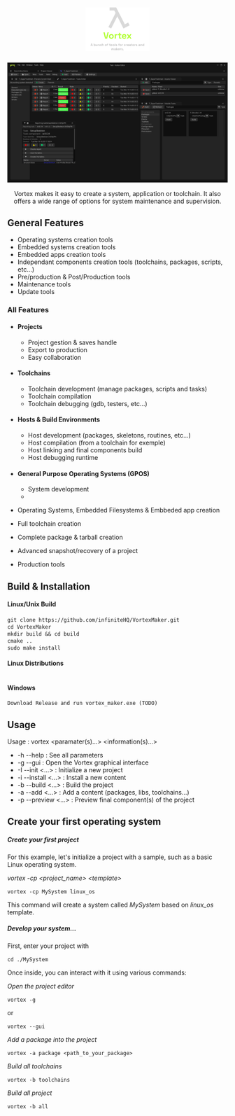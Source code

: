 

<a href="https://infinite.si">
  <h1 align="center">
    <picture>
      <source media="(prefers-color-scheme: dark)" srcset="./.github/imgs/banner-light.png">
      <img height="100px" src="./.github/imgs/banner-dark.png">
    </picture>
  </h1>
</a>

![VortexMaker Editor](./.github/imgs/editor.png)


<p align="center">Vortex makes it easy to create a system, application or toolchain. It also offers a wide range of options for system maintenance and supervision. </p>


## General Features
- Operating systems creation tools
- Embedded systems creation tools
- Embedded apps creation tools
- Independant components creation tools (toolchains, packages, scripts, etc...)
- Pre/production & Post/Production tools
- Maintenance tools
- Update tools

### All Features 
- #### Projects
    - Project gestion & saves handle
    - Export to production
    - Easy collaboration
- ####  Toolchains
    - Toolchain development (manage packages, scripts and tasks)
    - Toolchain compilation
    - Toolchain debugging (gdb, testers, etc...)
- #### Hosts & Build Environments
    - Host development (packages, skeletons, routines, etc...)
    - Host compilation (from a toolchain for exemple)
    - Host linking and final components build
    - Host debugging runtime
- #### General Purpose Operating Systems (GPOS)
    - System development
    - 


- Operating Systems, Embedded Filesystems & Embbeded app creation
- Full toolchain creation
- Complete package & tarball creation
- Advanced snapshot/recovery of a project
- Production tools



## Build & Installation

#### Linux/Unix Build
```
git clone https://github.com/infiniteHQ/VortexMaker.git
cd VortexMaker
mkdir build && cd build
cmake ..
sudo make install
```


#### Linux Distributions
```
```

#### Windows
```
Download Release and run vortex_maker.exe (TODO)
```



## Usage
Usage : vortex <paramater(s)...> <information(s)...>

- -h --help :               See all parameters
- -g --gui :                Open the Vortex graphical interface
- -I --init  <...> :        Initialize a new project
- -i --install  <...> :     Install a new content
- -b --build <...> :        Build the project
- -a --add <...> :          Add a content (packages, libs, toolchains...)
- -p --preview <...> :      Preview final component(s) of the project


## Create your first operating system
##### Create your first project
For this example, let's initialize a project with a sample, such as a basic Linux operating system.

*vortex -cp \<project_name\> \<template\>*
```
vortex -cp MySystem linux_os
```
This command will create a system called *MySystem* based on *linux_os* template.


##### Develop your system...
First, enter your project with 

```
cd ./MySystem
```


Once inside, you can interact with it using various commands:

*Open the project editor*
```
vortex -g
```
or
```
vortex --gui
```

*Add a package into the project*
```
vortex -a package <path_to_your_package>
```

*Build all toolchains*
```
vortex -b toolchains
```

*Build all project*
```
vortex -b all
```
